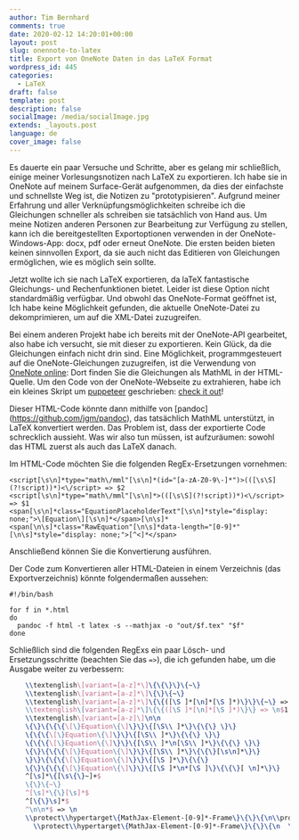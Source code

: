 ```yaml
---
author: Tim Bernhard
comments: true
date: 2020-02-12 14:20:01+00:00
layout: post
slug: onennote-to-latex
title: Export von OneNote Daten in das LaTeX Format
wordpress_id: 445
categories:
  - LaTeX
draft: false
template: post
description: false
socialImage: /media/socialImage.jpg
extends: _layouts.post
language: de
cover_image: false
---
```


Es dauerte ein paar Versuche und Schritte, aber es gelang mir schließlich, einige meiner Vorlesungsnotizen nach LaTeX zu exportieren.
Ich habe sie in OneNote auf meinem Surface-Gerät aufgenommen, da dies der einfachste und schnellste Weg ist, die Notizen zu "prototypisieren". Aufgrund meiner Erfahrung und aller Verknüpfungsmöglichkeiten schreibe ich die Gleichungen schneller als
schreiben sie tatsächlich von Hand aus.
Um meine Notizen anderen Personen zur Bearbeitung zur Verfügung zu stellen, kann ich die bereitgestellten Exportoptionen verwenden
in der OneNote-Windows-App: docx, pdf oder erneut OneNote. Die ersten beiden bieten keinen sinnvollen Export, da sie auch nicht das Editieren von Gleichungen ermöglichen, wie es möglich sein sollte.

Jetzt wollte ich sie nach LaTeX exportieren, da laTeX fantastische Gleichungs- und Rechenfunktionen bietet.
Leider ist diese Option nicht standardmäßig verfügbar.
Und obwohl das OneNote-Format geöffnet ist,
Ich habe keine Möglichkeit gefunden, die aktuelle OneNote-Datei zu dekomprimieren, um auf die XML-Datei zuzugreifen.

Bei einem anderen Projekt habe ich bereits mit der OneNote-API gearbeitet, also habe ich versucht, sie mit dieser zu exportieren.
Kein Glück, da die Gleichungen einfach nicht drin sind.
Eine Möglichkeit, programmgesteuert auf die OneNote-Gleichungen zuzugreifen, ist die Verwendung von [OneNote online](https://onenote.com): Dort finden Sie die Gleichungen als MathML in der HTML-Quelle.
Um den Code von der OneNote-Webseite zu extrahieren, habe ich ein kleines Skript um [puppeteer](https://pptr.dev/) geschrieben: [check it out](https://github.com/GenieTim/OneNoteExporter)!

Dieser HTML-Code könnte dann mithilfe von [pandoc] (https://github.com/jgm/pandoc), das tatsächlich MathML unterstützt, in LaTeX konvertiert werden.
Das Problem ist, dass der exportierte Code schrecklich aussieht.
Was wir also tun müssen, ist aufzuräumen: sowohl das HTML zuerst als auch das LaTeX danach.

Im HTML-Code möchten Sie die folgenden RegEx-Ersetzungen vornehmen:

    <script[\s\n]*type="math\/mml"[\s\n]*(id="[a-zA-Z0-9\-]*")>(([\s\S](?!script))*)<\/script> => $2
    <script[\s\n]*type="math\/mml"[\s\n]*>(([\s\S](?!script))*)<\/script> => $1
    <span[\s\n]*class="EquationPlaceholderText"[\s\n]*style="display: none;">\[Equation\][\s\n]*</span>[\n\s]*<span[\n\s]*class="RawEquation"[\n\s]*data-length="[0-9]*"[\n\s]*style="display: none;">[^<]*</span>

Anschließend können Sie die Konvertierung ausführen.

Der Code zum Konvertieren aller HTML-Dateien in einem Verzeichnis (das Exportverzeichnis) könnte folgendermaßen aussehen:

    #!/bin/bash

    for f in *.html 
    do
      pandoc -f html -t latex -s --mathjax -o "out/$f.tex" "$f"
    done

Schließlich sind die folgenden RegExs ein paar Lösch- und Ersetzungsschritte (beachten Sie das `=>`), die ich gefunden habe, um die Ausgabe weiter zu verbessern:

```tex
    \\textenglish\[variant=[a-z]*\]\{\{\}\}\{~\}
    \\textenglish\[variant=[a-z]*\]\{\}\{~\}
    \\textenglish\[variant=[a-z]*\]\{\{([\S ]*[\n]*[\S ]*)\}\}\{~\} => \n$1
    \\textenglish\[variant=[a-z]*\]\{\{([\S ]*[\n]*[\S ]*)\}\} => \n$1
    \\textenglish\[variant=[a-z]\]\n\n
    \{\}\{\{\{\[\}Equation\{\]\}\}\{[\S\\ ]*\}\{\{\} \}\}
    \{\{\{\[\}Equation\{\]\}\}\{[\S\\ ]*\}\{\{\} \}\}
    \{\{\{\[\}Equation\{\]\}\}\{[\S\\ ]*\n[\S\\ ]*\}\{\{\} \}\}
    \{\}\{\{\{\[\}Equation\{\]\}\}\{[\S\\ ]*\}\{\{\}[\s\n]*\}\}
    \}\}\{\{\{\[\}Equation\{\]\}\}\{[\S ]*\}\{\{\}
    \{\}\{\{\{\[\}Equation\{\]\}\}\{[\S ]*\n*[\S ]\}\{\{\}[ \n]*\}\}
    ^[\s]*\{[\s\{\}~]+$
    \{\}\{~\}
    ^[\s]*\{\}[\s]*$
    ^[\{\}\s]*$
    ^\n\n*$ => \n
    \\protect\\hypertarget\{MathJax-Element-[0-9]*-Frame\}\{\}\{\n\\protect\\hypertarget\{[\S]*\n\}
      \\protect\\hypertarget\{MathJax-Element-[0-9]*-Frame\}\{\}\{\n  \\protect\\hypertarget\{[\S ]*\n  \}
```
